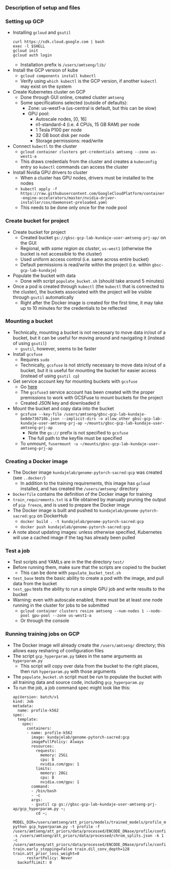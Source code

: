### Description of setup and files

### Setting up GCP
- Installing `gcloud` and `gsutil`
	```
	curl https://sdk.cloud.google.com | bash
	exec -l $SHELL
	gcloud init
	gcloud auth login
	```
	- Installation prefix is `/users/amtseng/lib/`
- Install the GCP version of kube
	- `gcloud components install kubectl`
	- Verify using `which kubectl` is the GCP version, if another `kubectl` may exist on the system
- Create Kubernetes cluster on GCP
	- Done through GUI online, created cluster `amtseng`
	- Some specifications selected (outside of defaults):
		- Zone: us-west1-a (us-central is default, but this can be slow)
		- GPU pool:
			- Autoscale nodes, [0, 16]
			- n1-standard-4 (i.e. 4 CPUs, 15 GB RAM) per node
			- 1 Tesla P100 per node
			- 32 GB boot disk per node
			- Storage permissions: read/write
- Connect `kubectl` to the cluster
	- `gcloud container clusters get-credentials amtseng --zone us-west1-a`
	- This draws credentials from the cluster and creates a `kubeconfig` entry so `kubectl` commands can access the cluster
- Install Nvidia GPU drivers to cluster
	- When a cluster has GPU nodes, drivers must be installed to the nodes
	- `kubectl apply -f https://raw.githubusercontent.com/GoogleCloudPlatform/container-engine-accelerators/master/nvidia-driver-installer/cos/daemonset-preloaded.yaml`
	- This needs to be done only once for the node pool

### Create bucket for project
- Create bucket for project
	- Created bucket `gs://gbsc-gcp-lab-kundaje-user-amtseng-prj-ap/` on the GUI
	- Regional, with _same region as cluster_, `us-west1` (otherwise the bucket is not accessible to the cluster)
	- Used uniform access control (i.e. same across entire bucket)
	- Default permissions is read/write within the project (i.e. within `gbsc-gcp-lab-kundaje`)
- Populate the bucket with data
	- Done with script `populate_bucket.sh` (should take around 5 minutes)
- Once a pod is created through `kubectl` (the `kubectl` that is connected to the cluster), the buckets associated with the project will be visible through `gsutil` automatically
	- Right after the Docker image is created for the first time, it may take up to 10 minutes for the credentials to be reflected

### Mounting a bucket
- Technically, mounting a bucket is not necessary to move data in/out of a bucket, but it can be useful for moving around and navigating it (instead of using `gsutil`)
	- `gsutil`, however, seems to be faster
- Install `gcsfuse`
	- Requires `sudo`
	- Technically, `gcsfuse` is not strictly necessary to move data in/out of a bucket, but it is useful for mounting the bucket for easier access (instead of using `gsutil cp`)
- Get service account key for mounting buckets with `gcsfuse`
	- Go [here](https://console.cloud.google.com/iam-admin/serviceaccounts?project=gbsc-gcp-lab-kundaje)
	- The `gcsfuse3` service account has been created with the proper premissions to work with GCSFuse to mount buckets for the project
	- Created JSON key and downloaded it
- Mount the bucket and copy data into the bucket
	- `gcsfuse --key-file /users/amtseng/gbsc-gcp-lab-kundaje-be8de736710b.json --implicit-dirs -o allow_other gbsc-gcp-lab-kundaje-user-amtseng-prj-ap ~/mounts/gbsc-gcp-lab-kundaje-user-amtseng-prj-ap`
		- Note the `gs://` prefix is not specified to `gcsfuse`
		- The full path to the keyfile must be specified
	- To unmount, `fusermount -u ~/mounts/gbsc-gcp-lab-kundaje-user-amtseng-prj-ap`

### Creating a Docker image
- The Docker image `kundajelab/genome-pytorch-sacred:gcp` was created (see `..docker/`)
	- In addition to the training requirements, this image has `gcloud` installed, and has created the `/users/amtseng/` directory
- `Dockerfile` contains the definition of the Docker image for training
- `train_requirements.txt` is a file obtained by manually pruning the output of `pip freeze`, and is used to prepare the Docker image
- The Docker image is built and pushed to `kundajelab/genome-pytorch-sacred:gcp` on DockerHub
	- `docker build . -t kundajelab/genome-pytorch-sacred:gcp`
	- `docker push kundajelab/genome-pytorch-sacred:gcp`
- A note about updating images: unless otherwise specified, Kubernetes will use a cached image if the tag has already been pulled

### Test a job
- Test scripts and YAMLs are in the the directory `test/`
- Before running them, make sure that the scripts are copied to the bucket
	- This can be done with `populate_bucket_test.sh`
- `test_base` tests the basic ability to create a pod with the image, and pull data from the bucket
- `test_gpu` tests the ability to run a simple GPU job and write results to the bucket
- Warning: even with autoscale enabled, there must be at least one node running in the cluster for jobs to be submitted
	- `gcloud container clusters resize amtseng --num-nodes 1 --node-pool gpu-pool --zone us-west1-a`
	- Or through the console

### Running training jobs on GCP
- The Docker image will already create the `/users/amtseng/` directory; this allows easy resharing of configuration files
- The script `gcp_hyperparam.py` takes in the same arguments as `hyperparam.py`
	- This script will copy over data from the bucket to the right places, then run `hyperparam.py` with those arguments
- The `populate_bucket.sh` script must be run to populate the bucket with all training data and source code, including `gcp_hyperparam.py`
- To run the job, a job command spec might look like this:
	```
	apiVersion: batch/v1
	kind: Job
	metadata:
	  name: profile-k562
	spec:
	  template:
	    spec:
	      containers:
	      - name: profile-k562
	        image: kundajelab/genome-pytorch-sacred:gcp
	        imagePullPolicy: Always
	        resources:
	          requests:
	            memory: 25Gi
	            cpu: 8
	            nvidia.com/gpu: 1
	          limits:
	            memory: 28Gi
	            cpu: 8
	            nvidia.com/gpu: 1
	        command:
	        - /bin/bash
	        - -c
	        args:
	        - gsutil cp gs://gbsc-gcp-lab-kundaje-user-amtseng-prj-ap/gcp_hyperparam.py ~;
	          cd ~;
	          MODEL_DIR=/users/amtseng/att_priors/models/trained_models/profile_models/K562 python gcp_hyperparam.py -t profile -f /users/amtseng/att_priors/data/processed/ENCODE_DNase/profile/config/K562/K562_training_paths.json -s /users/amtseng/att_priors/data/processed/chrom_splits.json -k 1 -c /users/amtseng/att_priors/data/processed/ENCODE_DNase/profile/config/K562/K562_config.json train.early_stopping=False train.dil_conv_depth=128 train.att_prior_loss_weight=0
	      restartPolicy: Never
	  backoffLimit: 0
	```
